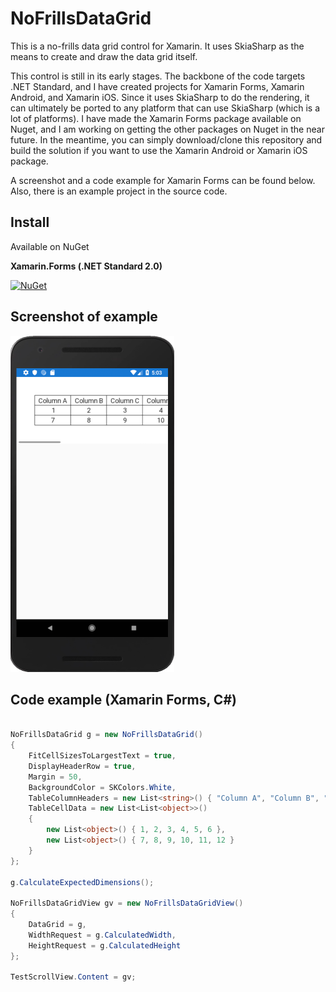 # NoFrillsDataGrid
This is a no-frills data grid control for Xamarin. It uses SkiaSharp as the means to create and draw the data grid itself.

This control is still in its early stages. The backbone of the code targets .NET Standard, and I have created projects for Xamarin Forms, Xamarin Android, and Xamarin iOS. Since it uses SkiaSharp to do the rendering, it can ultimately be ported to any platform that can use SkiaSharp (which is a lot of platforms). I have made the Xamarin Forms package available on Nuget, and I am working on getting the other packages on Nuget in the near future. In the meantime, you can simply download/clone this repository and build the solution if you want to use the Xamarin Android or Xamarin iOS package.

A screenshot and a code example for Xamarin Forms can be found below. Also, there is an example project in the source code.

## Install

Available on NuGet

**Xamarin.Forms (.NET Standard 2.0)**

[![NuGet](https://img.shields.io/nuget/v/NoFrills.Xamarin.Forms.svg?label=NuGet)](https://www.nuget.org/packages/NoFrills.Xamarin.Forms/)

## Screenshot of example

![data grid screenshot](example_screenshot.png)

## Code example (Xamarin Forms, C#)

```csharp

NoFrillsDataGrid g = new NoFrillsDataGrid()
{
    FitCellSizesToLargestText = true,
    DisplayHeaderRow = true,
    Margin = 50,
    BackgroundColor = SKColors.White,
    TableColumnHeaders = new List<string>() { "Column A", "Column B", "Column C", "Column D", "Column E", "Column F" },
    TableCellData = new List<List<object>>()
    {
        new List<object>() { 1, 2, 3, 4, 5, 6 },
        new List<object>() { 7, 8, 9, 10, 11, 12 }
    }
};

g.CalculateExpectedDimensions();

NoFrillsDataGridView gv = new NoFrillsDataGridView()
{
    DataGrid = g,
    WidthRequest = g.CalculatedWidth,
    HeightRequest = g.CalculatedHeight
};

TestScrollView.Content = gv;
            
```
